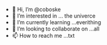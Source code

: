 - 👋 Hi, I’m @coboske
- 👀 I’m interested in ... the univerce
- 🌱 I’m currently learning ...everithing
- 💞️ I’m looking to collaborate on ...all
- 📫 How to reach me ...txt

<!---
coboske/coboske is a ✨ special ✨ repository because its `README.md` (this file) appears on your GitHub profile.
You can click the Preview link to take a look at your changes.
--->
